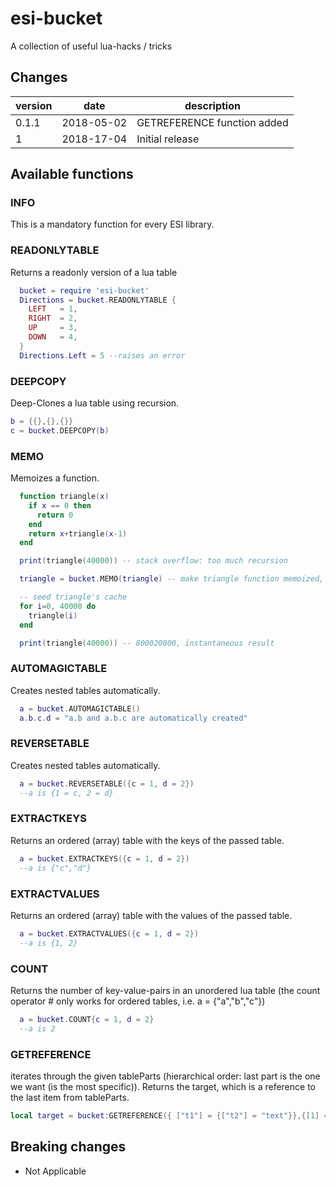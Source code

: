 # esi-bucket

A collection of useful lua-hacks / tricks

## Changes

| version | date       | description                 |
| ------- | ---------- | --------------------------- |
| 0.1.1   | 2018-05-02 | GETREFERENCE function added |
| 1       | 2018-17-04 | Initial release             |

## Available functions

### INFO

This is a mandatory function for every ESI library.

### READONLYTABLE

Returns a readonly version of a lua table

```lua
  bucket = require 'esi-bucket'
  Directions = bucket.READONLYTABLE {
    LEFT   = 1,
    RIGHT  = 2,
    UP     = 3,
    DOWN   = 4,
  }
  Directions.Left = 5 --raises an error
```

### DEEPCOPY

Deep-Clones a lua table using recursion.

```lua
b = {{},{},{}}
c = bucket.DEEPCOPY(b)
```

### MEMO

Memoizes a function.

```lua
  function triangle(x)
    if x == 0 then 
      return 0 
    end
    return x+triangle(x-1)
  end

  print(triangle(40000)) -- stack overflow: too much recursion

  triangle = bucket.MEMO(triangle) -- make triangle function memoized, so it "remembers" previous results

  -- seed triangle's cache
  for i=0, 40000 do 
    triangle(i)
  end 

  print(triangle(40000)) -- 800020000, instantaneous result
```

### AUTOMAGICTABLE

Creates nested tables automatically.

```lua
  a = bucket.AUTOMAGICTABLE()
  a.b.c.d = "a.b and a.b.c are automatically created"
```

### REVERSETABLE

Creates nested tables automatically.

```lua
  a = bucket.REVERSETABLE({c = 1, d = 2})
  --a is {1 = c, 2 = d}
```

### EXTRACTKEYS

Returns an ordered (array) table with the keys of the passed table.

```lua
  a = bucket.EXTRACTKEYS({c = 1, d = 2})
  --a is {"c","d"}
```

### EXTRACTVALUES

Returns an ordered (array) table with the values of the passed table.

```lua
  a = bucket.EXTRACTVALUES({c = 1, d = 2})
  --a is {1, 2}
```

### COUNT

Returns the number of key-value-pairs in an unordered lua table (the count operator # only works for ordered tables, i.e. a = {"a","b","c"})

```lua
  a = bucket.COUNT{c = 1, d = 2}
  --a is 2
```

### GETREFERENCE

iterates through the given tableParts (hierarchical order: last part is the one we want (is the most specific)). Returns the target, which is a reference to the last item from tableParts.

```lua
local target = bucket:GETREFERENCE({ ["t1"] = {["t2"] = "text"}},{[1] = "t1",[2] = "t2"})
```

## Breaking changes

- Not Applicable
